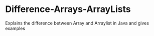 # Difference-Arrays-ArrayLists
Explains the difference between Array and Arraylist in Java and gives examples
